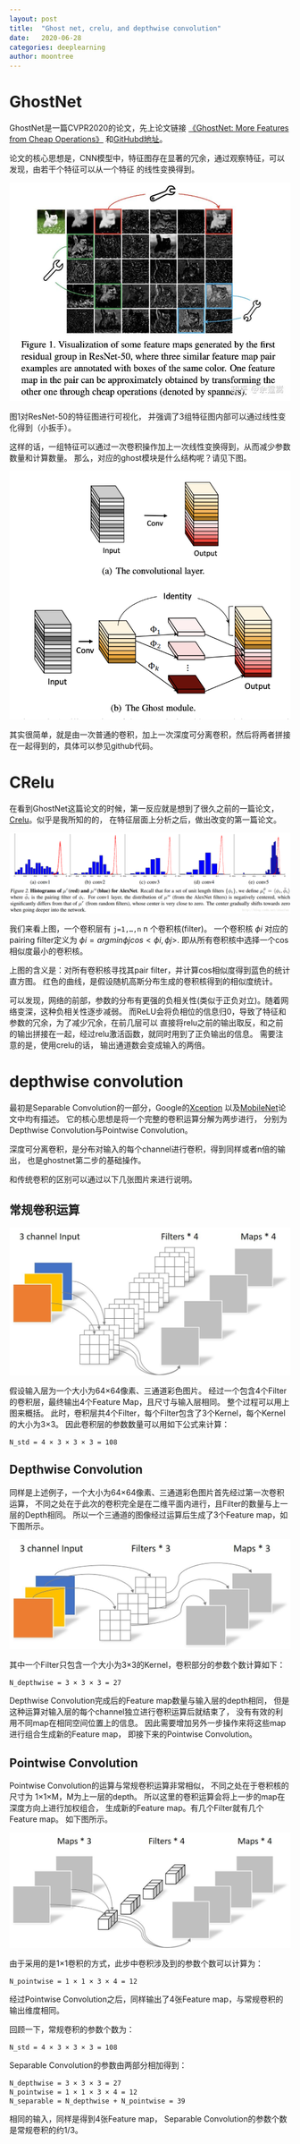 ```yaml
---
layout: post
title:  "Ghost net, crelu, and depthwise convolution"
date:   2020-06-28
categories: deeplearning
author: moontree
---
```


# GhostNet
GhostNet是一篇CVPR2020的论文，先上论文链接
[《GhostNet: More Features from Cheap Operations》]([https://arxiv.org/pdf/1911.11907.pdf)
和[GitHubd地址](https://github.com/huawei-noah/ghostnet)。

论文的核心思想是，CNN模型中，特征图存在显著的冗余，通过观察特征，可以发现，由若干个特征可以从一个特征
的线性变换得到。

![图1](/static/img/ghost_feature.jpg)

图1对ResNet-50的特征图进行可视化，
并强调了3组特征图内部可以通过线性变化得到（小扳手）。

这样的话，一组特征可以通过一次卷积操作加上一次线性变换得到，从而减少参数数量和计算数量。
那么，对应的ghost模块是什么结构呢？请见下图。

![](/static/img/ghost_module.png)

其实很简单，就是由一次普通的卷积，加上一次深度可分离卷积，然后将两者拼接在一起得到的，具体可以参见github代码。

# CRelu
在看到GhostNet这篇论文的时候，第一反应就是想到了很久之前的一篇论文，[Crelu](https://arxiv.org/pdf/1603.05201.pdf)。似乎是我所知的的，
在特征层面上分析之后，做出改变的第一篇论文。

![](/static/img/celu_histogram.png)

我们来看上图，一个卷积层有 `j=1,…,n` n 个卷积核(filter)。
一个卷积核 $ϕi$
对应的pairing filter定义为 $ϕi=argminϕjcos<ϕi,ϕj>$.
即从所有卷积核中选择一个cos相似度最小的卷积核。

上图的含义是：对所有卷积核寻找其pair filter，并计算cos相似度得到蓝色的统计直方图。
红色的曲线，是假设随机高斯分布生成的卷积核得到的相似度统计。


可以发现，网络的前部，参数的分布有更强的负相关性(类似于正负对立)。随着网络变深，这种负相关性逐步减弱。
而ReLU会将负相位的信息归0，导致了特征和参数的冗余，为了减少冗余，在前几层可以
直接将relu之前的输出取反，和之前的输出拼接在一起，经过relu激活函数，就同时用到了正负输出的信息。
需要注意的是，使用crelu的话， 输出通道数会变成输入的两倍。

# depthwise convolution
最初是Separable Convolution的一部分，Google的[Xception](http://openaccess.thecvf.com/content_cvpr_2017/papers/Chollet_Xception_Deep_Learning_CVPR_2017_paper.pdf)
以及[MobileNet](https://arxiv.org/pdf/1704.04861.pdf)论文中均有描述。
它的核心思想是将一个完整的卷积运算分解为两步进行，
分别为Depthwise Convolution与Pointwise Convolution。

深度可分离卷积，是分布对输入的每个channel进行卷积，得到同样或者n倍的输出，
也是ghostnet第二步的基础操作。

和传统卷积的区别可以通过以下几张图片来进行说明。

## 常规卷积运算
![](/static/img/convolution.jpeg)

假设输入层为一个大小为64×64像素、三通道彩色图片。
经过一个包含4个Filter的卷积层，最终输出4个Feature Map，且尺寸与输入层相同。
整个过程可以用上图来概括。
此时，卷积层共4个Filter，每个Filter包含了3个Kernel，每个Kernel的大小为3×3。
因此卷积层的参数数量可以用如下公式来计算：
```
N_std = 4 × 3 × 3 × 3 = 108
```
## Depthwise Convolution
同样是上述例子，一个大小为64×64像素、三通道彩色图片首先经过第一次卷积运算，
不同之处在于此次的卷积完全是在二维平面内进行，且Filter的数量与上一层的Depth相同。
所以一个三通道的图像经过运算后生成了3个Feature map，如下图所示。

![](/static/img/depthwise_convolution.jpeg)

其中一个Filter只包含一个大小为3×3的Kernel，卷积部分的参数个数计算如下：
```
N_depthwise = 3 × 3 × 3 = 27
```
Depthwise Convolution完成后的Feature map数量与输入层的depth相同，
但是这种运算对输入层的每个channel独立进行卷积运算后就结束了，
没有有效的利用不同map在相同空间位置上的信息。
因此需要增加另外一步操作来将这些map进行组合生成新的Feature map，
即接下来的Pointwise Convolution。

## Pointwise Convolution
Pointwise Convolution的运算与常规卷积运算非常相似，
不同之处在于卷积核的尺寸为 1×1×M，M为上一层的depth。
所以这里的卷积运算会将上一步的map在深度方向上进行加权组合，
生成新的Feature map。有几个Filter就有几个Feature map。
如下图所示。

![](/static/img/pointwise_convolution.jpeg)

由于采用的是1×1卷积的方式，此步中卷积涉及到的参数个数可以计算为：
```
N_pointwise = 1 × 1 × 3 × 4 = 12
```
经过Pointwise Convolution之后，同样输出了4张Feature map，与常规卷积的输出维度相同。

回顾一下，常规卷积的参数个数为：
```
N_std = 4 × 3 × 3 × 3 = 108
```
Separable Convolution的参数由两部分相加得到：
```
N_depthwise = 3 × 3 × 3 = 27
N_pointwise = 1 × 1 × 3 × 4 = 12
N_separable = N_depthwise + N_pointwise = 39
```
相同的输入，同样是得到4张Feature map，
Separable Convolution的参数个数是常规卷积的约1/3。
